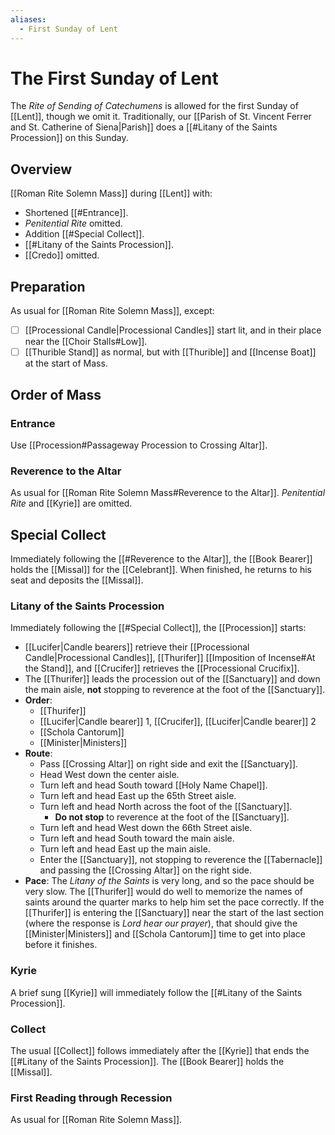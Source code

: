 ```yaml
---
aliases:
  - First Sunday of Lent
---
```

# The First Sunday of Lent
The _Rite of Sending of Catechumens_ is allowed for the first Sunday of [[Lent]], though we omit it. Traditionally, our [[Parish of St. Vincent Ferrer and St. Catherine of Siena|Parish]] does a [[#Litany of the Saints Procession]] on this Sunday.

## Overview
[[Roman Rite Solemn Mass]] during [[Lent]] with:

- Shortened [[#Entrance]].
- _Penitential Rite_ omitted.
- Addition [[#Special Collect]].
- [[#Litany of the Saints Procession]].
- [[Credo]] omitted.

## Preparation
As usual for [[Roman Rite Solemn Mass]], except:

- [ ] [[Processional Candle|Processional Candles]] start lit, and in their place near the [[Choir Stalls#Low]].
- [ ] [[Thurible Stand]] as normal, but with [[Thurible]] and [[Incense Boat]] at the start of Mass.

## Order of Mass

### Entrance
Use [[Procession#Passageway Procession to Crossing Altar]].
### Reverence to the Altar
As usual for [[Roman Rite Solemn Mass#Reverence to the Altar]]. _Penitential Rite_ and [[Kyrie]] are omitted.

## Special Collect
Immediately following the [[#Reverence to the Altar]], the [[Book Bearer]] holds the [[Missal]] for the [[Celebrant]]. When finished, he returns to his seat and deposits the [[Missal]].

### Litany of the Saints Procession
Immediately following the [[#Special Collect]], the [[Procession]] starts:

- [[Lucifer|Candle bearers]] retrieve their [[Processional Candle|Processional Candles]], [[Thurifer]] [[Imposition of Incense#At the Stand]], and [[Crucifer]] retrieves the [[Processional Crucifix]].
- The [[Thurifer]] leads the procession out of the [[Sanctuary]] and down the main aisle, **not** stopping to reverence at the foot of the [[Sanctuary]].
- **Order**:
	- [[Thurifer]]
	- [[Lucifer|Candle bearer]] 1, [[Crucifer]], [[Lucifer|Candle bearer]] 2
	- [[Schola Cantorum]]
	- [[Minister|Ministers]]
- **Route**:
	- Pass [[Crossing Altar]] on right side and exit the [[Sanctuary]].
	- Head West down the center aisle.
	- Turn left and head South toward [[Holy Name Chapel]].
	- Turn left and head East up the 65th Street aisle.
	- Turn left and head North across the foot of the [[Sanctuary]].
		- **Do not stop** to reverence at the foot of the [[Sanctuary]].
	- Turn left and head West down the 66th Street aisle.
	- Turn left and head South toward the main aisle.
	- Turn left and head East up the main aisle.
	- Enter the [[Sanctuary]], not stopping to reverence the [[Tabernacle]] and passing the [[Crossing Altar]] on the right side.
- **Pace**: The _Litany of the Saints_ is very long, and so the pace should be very slow. The [[Thurifer]] would do well to memorize the names of saints around the quarter marks to help him set the pace correctly. If the [[Thurifer]] is entering the [[Sanctuary]] near the start of the last section (where the response is _Lord hear our prayer_), that should give the [[Minister|Ministers]] and [[Schola Cantorum]] time to get into place before it finishes.

### Kyrie
A brief sung [[Kyrie]] will immediately follow the [[#Litany of the Saints Procession]].

### Collect
The usual [[Collect]] follows immediately after the [[Kyrie]] that ends the [[#Litany of the Saints Procession]]. The [[Book Bearer]] holds the [[Missal]].

### First Reading through Recession
As usual for [[Roman Rite Solemn Mass]].